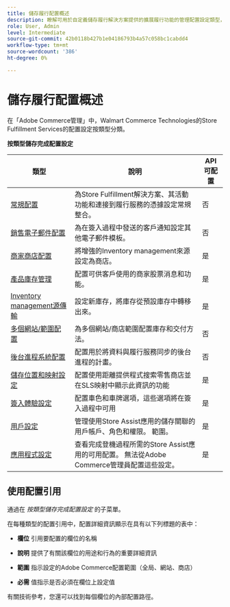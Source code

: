 ```yaml
---
title: 儲存履行配置概述
description: 瞭解可用於自定義儲存履行解決方案提供的擴展履行功能的管理配置設定類型，以及指向完成配置說明的連結。
role: User, Admin
level: Intermediate
source-git-commit: 42b0118b427b1e04186793b4a57c058bc1cabdd4
workflow-type: tm+mt
source-wordcount: '386'
ht-degree: 0%

---
```



# 儲存履行配置概述

在「Adobe Commerce管理」中，Walmart Commerce Technologies的Store Fulfillment Services的配置設定按類型分類。

**按類型儲存完成配置設定**

| **類型** | **說明** | **API可配置** |
|--------------------------------------------------------------------------|--------------------------------------------------------------------------------------------------------------------------------------------------------------------------|----------------------|
| [常規配置](enable-general.md) | 為Store Fulfillment解決方案、其活動功能和連接到履行服務的憑據設定常規整合。 | 否 |
| [銷售電子郵件配置](sales-emails.md) | 為在簽入過程中發送的客戶通知設定其他電子郵件模板。 | 否 |
| [商家商店配置](merchant-store-configuration.md) | 將增強的Inventory management來源設定為商店。 | 是 |
| [產品庫存管理](product-stock.md) | 配置可供客戶使用的商家股票消息和功能。 | 是 |
| [Inventory management源傳輸](inventory-stock-transfer.md) | 設定新庫存，將庫存從預設庫存中轉移出來。 | 是 |
| [多個網站/範圍配置](multi-site-and-scope-config.md) | 為多個網站/商店範圍配置庫存和交付方法。 | 否 |
| [後台進程系統配置](background-processes.md) | 配置用於將資料與履行服務同步的後台進程的計畫。 | 否 |
| [儲存位置和映射設定](store-location-map-provider-setup.md) | 配置使用距離提供程式搜索零售商店並在SLS映射中顯示此資訊的功能 | 是 |
| [簽入體驗設定](check-in-experience-setup.md) | 配置車色和車牌選項，這些選項將在簽入過程中可用 | 是 |
| [用戶設定](user-setup.md) | 管理使用Store Assist應用的儲存關聯的用戶帳戶、角色和權限。 範圍。 | 是 |
| [應用程式設定](app-setup.md) | 查看完成登機過程所需的Store Assist應用的可用配置。 無法從Adobe Commerce管理員配置這些設定。 | 是 |

## 使用配置引用

通過在 _按類型儲存完成配置設定_ 的子菜單。

在每種類型的配置引用中，配置詳細資訊顯示在具有以下列標題的表中：

- **欄位** 引用要配置的欄位的名稱

- **說明** 提供了有關該欄位的用途和行為的重要詳細資訊

- **範圍** 指示設定的Adobe Commerce配置範圍（全局、網站、商店）

- **必需** 值指示是否必須在欄位上設定值

有關技術參考，您還可以找到每個欄位的內部配置路徑。
